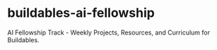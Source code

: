 # buildables-ai-fellowship
AI Fellowship Track - Weekly Projects, Resources, and Curriculum for Buildables.
